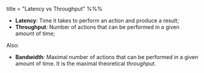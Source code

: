 title = "Latency vs Throughput"
%%%

- **Latency**: Time it takes to perform an action and produce a result;
- **Throughput**: Number of actions that can be performed in a given amount of time;

Also:

- **Bandwidth**: Maximal number of actions that can be performed in a given amount of time. It is the maximal theoretical *throughput*.
